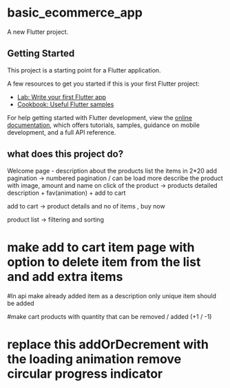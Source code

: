 # basic_ecommerce_app

A new Flutter project.

## Getting Started

This project is a starting point for a Flutter application.

A few resources to get you started if this is your first Flutter project:

- [Lab: Write your first Flutter app](https://docs.flutter.dev/get-started/codelab)
- [Cookbook: Useful Flutter samples](https://docs.flutter.dev/cookbook)

For help getting started with Flutter development, view the
[online documentation](https://docs.flutter.dev/), which offers tutorials,
samples, guidance on mobile development, and a full API reference.

## what does this project do?

Welcome page - description about the products
list the items in 2\*20
add pagination -> numbered pagination / can be load more
describe the product with image, amount and name
on click of the product -> products detailed description + fav(animation) + add to cart

add to cart -> product details and no of items , buy now

product list -> filtering and sorting

# make add to cart item page with option to delete item from the list and add extra items

#In api make already added item as a description only unique item should be added

#make cart products with quantity that can be removed / added (+1 / -1)

# replace this addOrDecrement with the loading animation remove circular progress indicator

